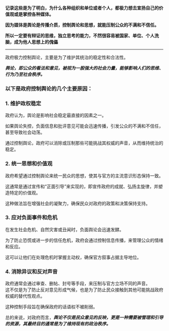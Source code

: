 <!--
 * @Author: Davidbieber
 * @Email: davidbieber@163.com
 * @Date: 2025-08-02 16:46:40
 * @Description: 
-->


**记录这些是为了明白，为什么各种组织和单位或者个人，都极力想去宣扬自己的价值观或是掌控各种媒体。**

**因为媒体是舆论是传播介质，控制舆论和思想，就能压制公众的不满和不信任。**

**所以一定要有辩证的思维，独立思考的能力，不然很容易被国家、单位、个人洗脑，成为他人思想上的傀儡**

---


政府极力控制舆论，主要是为了维护其统治的稳定性和合法性。  


***舆论，即公众的看法和意见，被视为一股强大的社会力量，能够影响人们的思维、行为乃至社会秩序。***

### 以下是政府控制舆论的几个主要原因：

### 1. 维护政权稳定  

政府认为，舆论是影响社会稳定最直接的因素之一。

如果舆论失控，负面信息和批评意见可能会迅速传播，引发公众的不满和不信任，甚至导致社会动荡。

通过控制舆论，政府可以消除或压制那些可能挑战其权威的声音，从而维持统治的稳定。

### 2. 统一思想和价值观  

政府希望通过控制舆论来统一民众的思想，使其与官方的主流意识形态保持一致。

这通常是通过宣传和“正面引导”来实现的，即宣传政府的成就、弘扬主旋律，并塑造特定的价值观。

这种做法旨在增强社会的凝聚力，确保民众对政府的政策和决策保持支持。

### 3. 应对负面事件和危机  

在发生社会危机、自然灾害或丑闻时，负面舆论会迅速发酵。

为了防止恐慌或进一步的信任危机，政府会通过控制信息传播，来管理公众的情绪和反应。

这可以让他们在处理危机时掌握主动权，确保官方叙事占据主导地位。

### 4. 消除异议和反对声音


政府通常会通过审查、删帖、封号等手段，来压制与官方立场不同的声音。  
这不仅是为了防止反对意见形成气候，也是为了防止民众接触到其他可能挑战政府权威的替代性观点。

这种控制手段旨在确保政府的话语权不被削弱。

总的来说，对政府而言，***舆论不仅是民众意见的反映，更是一种需要被管理和引导的资源，其最终目的通常是为了维持现有的政治秩序。***
